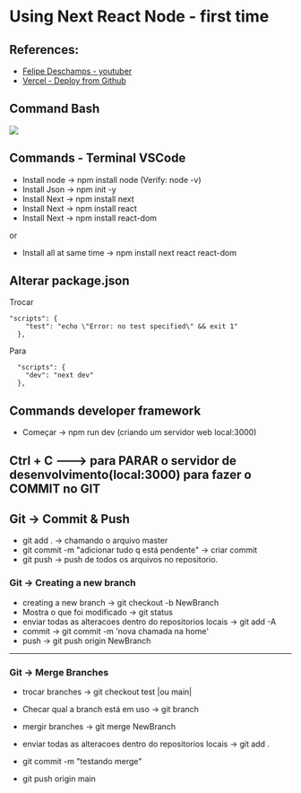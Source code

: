 # Using Next React Node -  first time

## References:
- [Felipe Deschamps - youtuber](https://www.youtube.com/watch?v=EW7m2WIvFgQ)
- [ Vercel - Deploy from Github ](https://vercel.com/)



## Command Bash
![](https://i.imgur.com/n4FfvdX.png)


## Commands - Terminal VSCode
- Install node -> npm install node (Verify: node -v)
- Install Json -> npm init -y
- Install Next -> npm install next
- Install Next -> npm install react
- Install Next -> npm install react-dom

or

- Install all at same time -> npm install next react react-dom

## Alterar package.json
Trocar 
````
"scripts": {
    "test": "echo \"Error: no test specified\" && exit 1"
  },
````
Para
`````
  "scripts": {
    "dev": "next dev"
  },
`````

## Commands developer framework
- Começar -> npm run dev (criando um servidor web local:3000)

## Ctrl + C ---> para PARAR o servidor de desenvolvimento(local:3000) para fazer o COMMIT no GIT

## Git -> Commit & Push
- git add . -> chamando o arquivo master
- git commit -m "adicionar tudo q está pendente" -> criar commit
- git push -> push de todos os arquivos no repositorio.

### Git -> Creating a new branch
- creating a new branch -> git checkout -b NewBranch
- Mostra o que foi modificado -> git status
- enviar todas as alteracoes dentro do repositorios locais  -> git add -A
- commit -> git commit -m 'nova chamada na home'
- push -> git push origin NewBranch
-------------

### Git -> Merge Branches
- trocar branches -> git checkout test |ou main|
- Checar qual a branch está em uso -> git branch

- mergir branches -> git merge NewBranch
- enviar todas as alteracoes dentro do repositorios locais -> git add .
- git commit -m "testando merge"
- git push origin main